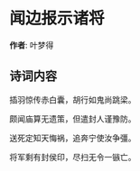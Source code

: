 # 闻边报示诸将

**作者**: 叶梦得

## 诗词内容

插羽惊传赤白囊，胡行如鬼尚跳梁。

颇闻庙算无遗策，但遣封人谨豫防。

送死定知天悔祸，追奔宁使汝争彊。

将军剩有封侯印，尽扫无令一镞亡。

